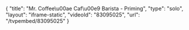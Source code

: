 {
    "title": "Mr. Coffee\u00ae Caf\u00e9 Barista - Priming",
    "type": "solo",
    "layout": "iframe-static",
    "videoId": "83095025",
    "url": "\/tvpembed\/83095025"
}